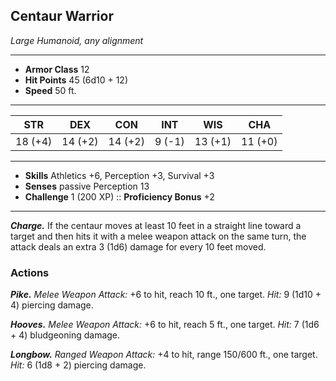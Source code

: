 ## Centaur Warrior
*Large Humanoid, any alignment*
___
- **Armor Class** 12
- **Hit Points** 45 (6d10 + 12)
- **Speed** 50 ft.
___
|STR|DEX|CON|INT|WIS|CHA|
|:---:|:---:|:---:|:---:|:---:|:---:|
|18 (+4)|14 (+2)|14 (+2)|9 (-1)|13 (+1)|11 (+0)|
___
- **Skills** Athletics +6, Perception +3, Survival +3
- **Senses** passive Perception 13
- **Challenge** 1 (200 XP) :: **Proficiency Bonus**  +2
___
***Charge.*** If the centaur moves at least 10 feet in a straight line toward a target and then hits it with a melee weapon attack on the same turn, the attack deals an extra 3 (1d6) damage for every 10 feet moved.

### Actions
***Pike.*** _Melee Weapon Attack:_ +6 to hit, reach 10 ft., one target. _Hit:_ 9 (1d10 + 4) piercing damage.

***Hooves.*** _Melee Weapon Attack:_ +6 to hit, reach 5 ft., one target. _Hit:_ 7 (1d6 + 4) bludgeoning damage.

***Longbow.*** _Ranged Weapon Attack:_ +4 to hit, range 150/600 ft., one target. _Hit:_ 6 (1d8 + 2) piercing damage.
